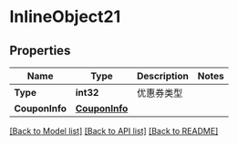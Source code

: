 # InlineObject21

## Properties

Name | Type | Description | Notes
------------ | ------------- | ------------- | -------------
**Type** | **int32** | 优惠券类型 | 
**CouponInfo** | [**CouponInfo**](CouponInfo.md) |  | 

[[Back to Model list]](../README.md#documentation-for-models) [[Back to API list]](../README.md#documentation-for-api-endpoints) [[Back to README]](../README.md)


